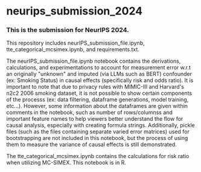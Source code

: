 # neurips_submission_2024

### This is the submission for NeurIPS 2024.

This repository includes neurIPS_submission_file.ipynb, tte_categorical_mcsimex.ipynb, and requirements.txt.

The neurIPS_submission_file.ipynb notebook contains the derivations, calculations, and experimentations to account for measurement error w.r.t an originally "unknown" and imputed (via LLMs such as BERT) confounder (ex: Smoking Status) in causal effects (specifically risk and odds ratio). It is important to note that due to privacy rules with MIMIC-III and Harvard's n2c2 2006 smoking dataset, it is not possible to show certain components of the processs (ex: data filtering, dataframe generations, model training, etc...). However, some information about the dataframes are given within comments in the notebook, such as number of rows/columnss and important feature names to help viewers better understand the flow for causal analysis, especially with creating formula strings. Additionally, pickle files (such as the files containing separate varied error matrices) used for bootstrapping are not included in this notebook, but the process of using them to measure the variance of causal effects is still demonstrated.

The tte_categorical_mcsimex.ipynb contains the calculations for risk ratio when utilizing MC-SIMEX. This notebook is in R.